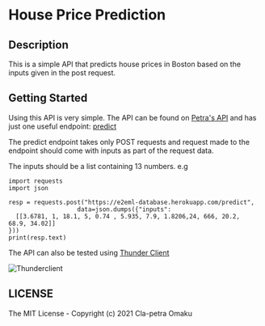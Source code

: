 # House Price Prediction 

## **Description**
This is a simple API that predicts house prices in Boston based on the inputs given in the post request.

## **Getting Started**
Using this API is very simple. The API can be found on [Petra's API](https://e2eml-database.herokuapp.com/) and has just one useful endpoint: [predict](https://e2eml-database.herokuapp.com/predict)

The predict endpoint takes only POST requests and request made to the endpoint should come with inputs as part of the request data.

The inputs should be a list containing 13 numbers. e.g    
  
    import requests
    import json

    resp = requests.post("https://e2eml-database.herokuapp.com/predict", 
                       data=json.dumps({"inputs":
      [[3.6781, 1, 18.1, 5, 0.74 , 5.935, 7.9, 1.8206,24, 666, 20.2,  68.9, 34.02]]
    }))
    print(resp.text)
    
The API can also be tested using [Thunder Client](https://www.thunderclient.io/)

![Thunderclient](https://user-images.githubusercontent.com/63512506/136703546-295fb3e6-3f14-4055-85d6-635bf3dfc61a.png)

    
    

## LICENSE
The MIT License - Copyright (c) 2021 Cla-petra Omaku
